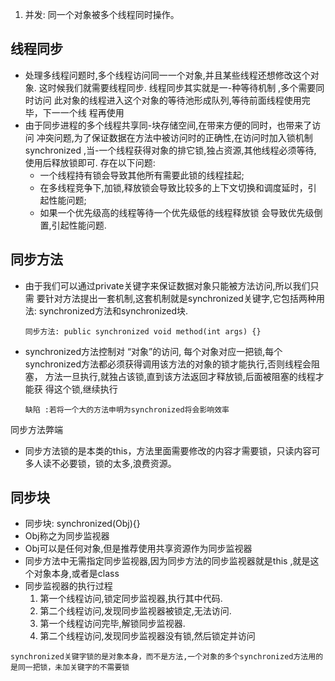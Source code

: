 1. 并发: 同一个对象被多个线程同时操作。
## 线程同步
* 处理多线程问题时,多个线程访问同一一个对象,并且某些线程还想修改这个对象.
这时候我们就需要线程同步. 线程同步其实就是一-种等待机制 ,多个需要同时访问
此对象的线程进入这个对象的等待池形成队列,等待前面线程使用完毕，下一一个线
程再使用
* 由于同步进程的多个线程共享同-块存储空间,在带来方便的同时，也带来了访问
冲突问题,为了保证数据在方法中被访问时的正确性,在访问时加入锁机制
synchronized ,当-一个线程获得对象的排它锁,独占资源,其他线程必须等待,
使用后释放锁即可. 存在以下问题:
  * 一个线程持有锁会导致其他所有需要此锁的线程挂起;
  * 在多线程竞争下,加锁,释放锁会导致比较多的上下文切换和调度延时，引
  起性能问题;
  * 如果一个优先级高的线程等待一个优先级低的线程释放锁 会导致优先级倒
  置,引起性能问题.
## 同步方法
* 由于我们可以通过private关键字来保证数据对象只能被方法访问,所以我们只需
要针对方法提出一套机制,这套机制就是synchronized关键字,它包括两种用法:
synchronized方法和synchronized块.

      同步方法: public synchronized void method(int args) {} 
* synchronized方法控制对 “对象”的访问, 每个对象对应一把锁,每个
synchronized方法都必须获得调用该方法的对象的锁才能执行,否则线程会阻塞，
方法一旦执行,就独占该锁,直到该方法返回才释放锁,后面被阻塞的线程才能获
得这个锁,继续执行

      缺陷 :若将一个大的方法申明为synchronized将会影响效率
同步方法弊端
* 同步方法锁的是本类的this，方法里面需要修改的内容才需要锁，只读内容可多人读不必要锁，锁的太多,浪费资源。
## 同步块
* 同步块: synchronized(Obj){}
* Obj称之为同步监视器
* Obj可以是任何对象,但是推荐使用共享资源作为同步监视器
* 同步方法中无需指定同步监视器,因为同步方法的同步监视器就是this ,就是这个对象本身,或者是class 
* 同步监视器的执行过程
  1. 第一个线程访问,锁定同步监视器,执行其中代码.
  2. 第二个线程访问,发现同步监视器被锁定,无法访问.
  3. 第一个线程访问完毕,解锁同步监视器.
  4. 第二个线程访问,发现同步监视器没有锁,然后锁定并访问
  
  

`synchronized关键字锁的是对象本身，而不是方法,一个对象的多个synchronized方法用的是同一把锁，未加关键字的不需要锁`

